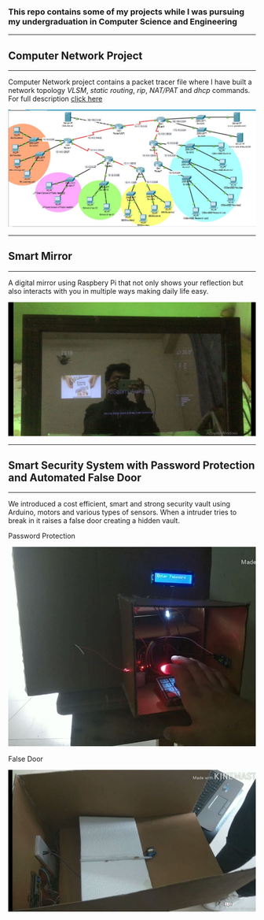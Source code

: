 ### This repo contains some of my projects while I was pursuing my undergraduation in Computer Science and Engineering
____

## Computer Network Project
____
Computer Network project contains a packet tracer file where I have built a network topology *VLSM*, *static routing*, *rip*, *NAT/PAT* and *dhcp* commands. For full description [click here ](https://github.com/JoyKrishan/Undergraduate-Projects/tree/master/Computer%20Networks%20Project)

![Network Topology](https://github.com/JoyKrishan/Undergraduate-Projects/blob/master/Computer%20Networks%20Project/Packet.JPG)

____

## Smart Mirror
____

A digital mirror using Raspbery Pi that not only shows your reflection but also interacts with you in multiple ways making daily life easy.

![Smart Mirror](https://github.com/JoyKrishan/Undergraduate-Projects/blob/master/Smart%20Mirror/Image.JPG)

____

## Smart Security System with Password Protection and Automated False Door
____

We introduced a cost efficient, smart and strong security vault using Arduino, motors and various types of sensors. When a intruder tries to break in it raises a false door creating a hidden vault.

Password Protection

![Smart Security System](https://github.com/JoyKrishan/Undergraduate-Projects/blob/master/Smart%20Security%20System%20with%20Password%20Protection%20and%20Automated%20False%20Door/Security_System.JPG)

False Door

![False Door](https://github.com/JoyKrishan/Undergraduate-Projects/blob/master/Smart%20Security%20System%20with%20Password%20Protection%20and%20Automated%20False%20Door/Security_System_2.JPG)




